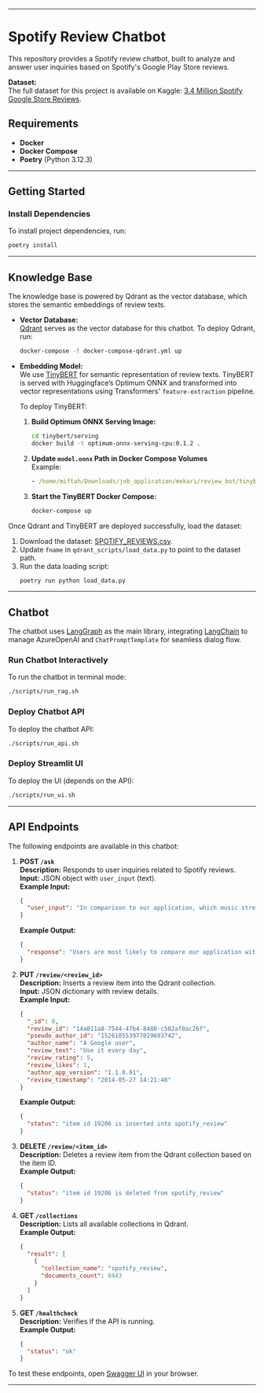 
---

# Spotify Review Chatbot

This repository provides a Spotify review chatbot, built to analyze and answer user inquiries based on Spotify's Google Play Store reviews.

**Dataset:**  
The full dataset for this project is available on Kaggle: [3.4 Million Spotify Google Store Reviews](https://www.kaggle.com/datasets/bwandowando/3-4-million-spotify-google-store-reviews).

## Requirements

- **Docker**
- **Docker Compose**
- **Poetry** (Python 3.12.3)

---

## Getting Started

### Install Dependencies

To install project dependencies, run:
```bash
poetry install
```

---

## Knowledge Base

The knowledge base is powered by Qdrant as the vector database, which stores the semantic embeddings of review texts.

- **Vector Database:**  
  [Qdrant](https://qdrant.tech/documentation/quickstart) serves as the vector database for this chatbot. To deploy Qdrant, run:
  ```bash
  docker-compose -f docker-compose-qdrant.yml up
  ```

- **Embedding Model:**  
  We use [TinyBERT](https://huggingface.co/cross-encoder/ms-marco-TinyBERT-L-2-v2) for semantic representation of review texts. TinyBERT is served with Huggingface’s Optimum ONNX and transformed into vector representations using Transformers' `feature-extraction` pipeline.

  To deploy TinyBERT:
  1. **Build Optimum ONNX Serving Image:**
     ```bash
     cd tinybert/serving
     docker build -t optimum-onnx-serving-cpu:0.1.2 .
     ```
  2. **Update `model.onnx` Path in Docker Compose Volumes**  
     Example:
     ```yaml
     - /home/miftah/Downloads/job_application/mekari/review_bot/tinybert:/app/models
     ```
  3. **Start the TinyBERT Docker Compose:**
     ```bash
     docker-compose up
     ```

Once Qdrant and TinyBERT are deployed successfully, load the dataset:
1. Download the dataset: [SPOTIFY_REVIEWS.csv](https://drive.usercontent.google.com/download?id=1_xaRB6d2K_9-1dUmdU0GjtaqPO7uQnTM&export=download&authuser=0&confirm=t&uuid=6e16677f-518a-4234-a40b-fa2fcf5c7f72&at=AN_67v0zAA_AXLxQ-CUszJFdfeOp%3A1729829750160).
2. Update `fname` in `qdrant_scripts/load_data.py` to point to the dataset path.
3. Run the data loading script:
   ```bash
   poetry run python load_data.py
   ```

---

## Chatbot

The chatbot uses [LangGraph](https://langchain-ai.github.io/langgraph/tutorials/introduction/) as the main library, integrating [LangChain](https://python.langchain.com/docs/introduction/) to manage AzureOpenAI and `ChatPromptTemplate` for seamless dialog flow.

### Run Chatbot Interactively
To run the chatbot in terminal mode:
```bash
./scripts/run_rag.sh
```

### Deploy Chatbot API
To deploy the chatbot API:
```bash
./scripts/run_api.sh
```

### Deploy Streamlit UI
To deploy the UI (depends on the API):
```bash
./scripts/run_ui.sh
```

---

## API Endpoints

The following endpoints are available in this chatbot:

1. **POST `/ask`**  
   **Description:** Responds to user inquiries related to Spotify reviews.  
   **Input:** JSON object with `user_input` (text).  
   **Example Input:**
   ```json
   {
     "user_input": "In comparison to our application, which music streaming platform are users most likely to compare ours with?"
   }
   ```
   **Example Output:**
   ```json
   {
     "response": "Users are most likely to compare our application with Pandora."
   }
   ```

2. **PUT `/review/<review_id>`**  
   **Description:** Inserts a review item into the Qdrant collection.  
   **Input:** JSON dictionary with review details.  
   **Example Input:**
   ```json
   {
     "_id": 0,
     "review_id": "14a011a8-7544-47b4-8480-c502af0ac26f",
     "pseudo_author_id": "152618553977019693742",
     "author_name": "A Google user",
     "review_text": "Use it every day",
     "review_rating": 5,
     "review_likes": 1,
     "author_app_version": "1.1.0.91",
     "review_timestamp": "2014-05-27 14:21:48"
   }
   ```
   **Example Output:**
   ```json
   {
     "status": "item id 19206 is inserted into spotify_review"
   }
   ```

3. **DELETE `/review/<item_id>`**  
   **Description:** Deletes a review item from the Qdrant collection based on the item ID.  
   **Example Output:**
   ```json
   {
     "status": "item id 19206 is deleted from spotify_review"
   }
   ```

4. **GET `/collections`**  
   **Description:** Lists all available collections in Qdrant.  
   **Example Output:**
   ```json
   {
     "result": [
       {
         "collection_name": "spotify_review",
         "documents_count": 8443
       }
     ]
   }
   ```

5. **GET `/healthcheck`**  
   **Description:** Verifies if the API is running.  
   **Example Output:**
   ```json
   {
     "status": "ok"
   }
   ```

To test these endpoints, open [Swagger UI](http://localhost:<API_PORT>/docs) in your browser.

--- 


